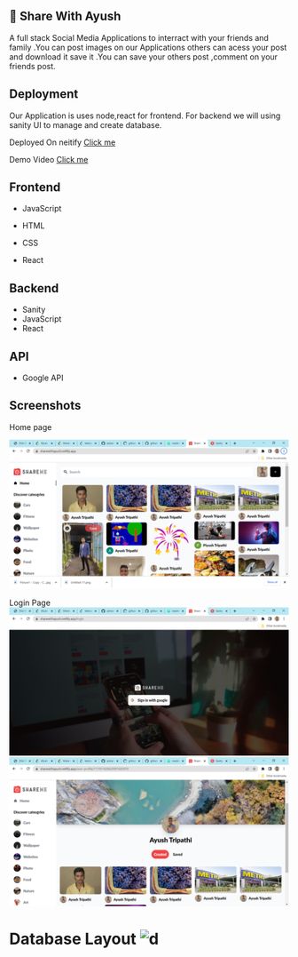 ## 🔗 Share With Ayush

A full stack Social Media Applications to interract with your friends and family .You can post images on our Applications others can acess your post and download it save it .You can save your others post ,comment on your friends post.



## Deployment 
Our Application is uses node,react for frontend.
For backend we will using sanity UI to manage and create database.

Deployed On neitify [Click me ](https://sharewithayush.netlify.app/)

Demo Video [Click me](https://drive.google.com/file/d/1NopICR6MU_Z9TczMJIJ-L0xSO8h5yURH/view?usp=share_link)



## Frontend

- JavaScript 

- HTML
- CSS
- React

## Backend 
- Sanity
- JavaScript
- React

## API
 - Google API 


## Screenshots
Home page

![App Screenshot](https://github.com/Ayushtri441/Sharewith_me/blob/master/frontend/src/assets/Screenshot/Share%20with%20Ayush%20-%20Google%20Chrome%201_14_2023%206_38_31%20AM.png?raw=true)

Login Page
![ss](https://github.com/Ayushtri441/Sharewith_me/blob/master/frontend/src/assets/Screenshot/Share%20with%20Ayush%20-%20Google%20Chrome%201_14_2023%206_39_02%20AM.png?raw=true)
![App Screenshot](https://github.com/Ayushtri441/Sharewith_me/blob/master/frontend/src/assets/Screenshot/Share%20with%20Ayush%20-%20Google%20Chrome%201_14_2023%206_38_54%20AM.png?raw=true)

Database Layout
![d](https://github.com/Ayushtri441/Sharewith_me/blob/master/frontend/src/assets/Screenshot/sharewithAyush%20%E2%80%93%20Desk%20-%20Google%20Chrome%201_14_2023%206_39_17%20AM.png?raw=true)
=======

